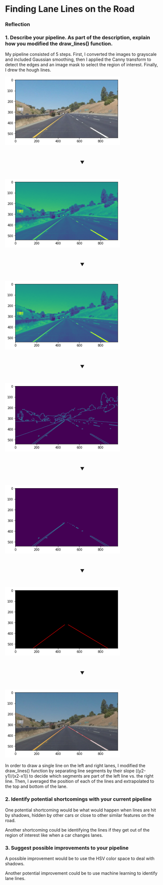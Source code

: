 # **Finding Lane Lines on the Road** 

### Reflection

### 1. Describe your pipeline. As part of the description, explain how you modified the draw_lines() function.

My pipeline consisted of 5 steps. First, I converted the images to grayscale and included Gaussian smoothing, then I applied the Canny transform to detect the edges and an image mask to select the region of interest. Finally, I drew the hough lines.

<p align="center">

![Step 0](./steps/step0.png)

</p>
<br>
<p align="center">
▼
</p>
<br>
<p align="center">

![Step 1](./steps/step1.png)

</p>
<br>
<p align="center">
▼
</p>
<br>
<p align="center">

![Step 2](./steps/step2.png)

</p>
<br>
<p align="center">
▼
</p>
<br>
<p align="center">

![Step 3](./steps/step3.png)

</p>
<br>
<p align="center">
▼
</p>
<br>
<p align="center">

![Step 4](./steps/step4.png)

</p>
<br>
<p align="center">
▼
</p>
<br>
<p align="center">

![Step 5](./steps/step5.png)

</p>
<br>
<p align="center">
▼
</p>
<br>
<p align="center">

![Final image](./steps/step6.png)

</p>

In order to draw a single line on the left and right lanes, I modified the draw_lines() function by separating line segments by their slope ((y2-y1)/(x2-x1)) to decide which segments are part of the left line vs. the right line. Then, I averaged the position of each of the lines and extrapolated to the top and bottom of the lane.


### 2. Identify potential shortcomings with your current pipeline


One potential shortcoming would be what would happen when lines are hit by shadows, hidden by other cars or close to other similar features on the road. 

Another shortcoming could be identifying the lines if they get out of the region of interest like when a car changes lanes.


### 3. Suggest possible improvements to your pipeline

A possible improvement would be to use the HSV color space to deal with shadows.

Another potential improvement could be to use machine learning to identify lane lines.
